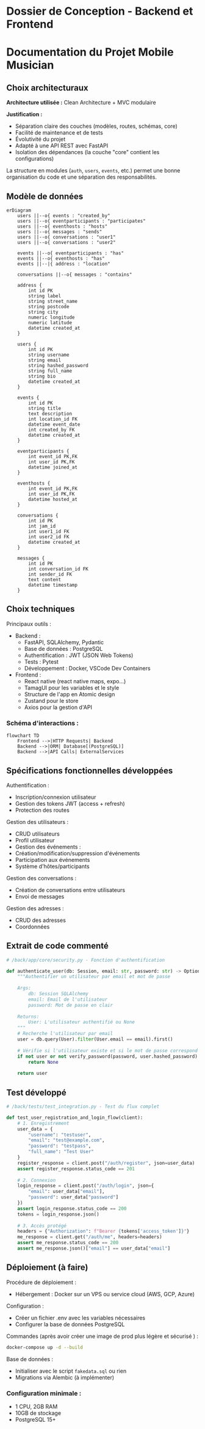 # Dossier de Conception - Backend et Frontend

# Documentation du Projet Mobile Musician

## Choix architecturaux

**Architecture utilisée :** Clean Architecture + MVC modulaire

**Justification :**
- Séparation claire des couches (modèles, routes, schémas, core)
- Facilité de maintenance et de tests
- Évolutivité du projet
- Adapté à une API REST avec FastAPI
- Isolation des dépendances (la couche "core" contient les configurations)

La structure en modules (`auth`, `users`, `events`, etc.) permet une bonne organisation du code et une séparation des responsabilités.

## Modèle de données

```mermaid
erDiagram
    users ||--o{ events : "created_by"
    users ||--o{ eventparticipants : "participates"
    users ||--o{ eventhosts : "hosts"
    users ||--o{ messages : "sends"
    users ||--o{ conversations : "user1"
    users ||--o{ conversations : "user2"
    
    events ||--o{ eventparticipants : "has"
    events ||--o{ eventhosts : "has"
    events ||--|{ address : "location"
    
    conversations ||--o{ messages : "contains"
    
    address {
        int id PK
        string label
        string street_name
        string postcode
        string city
        numeric longitude
        numeric latitude
        datetime created_at
    }
    
    users {
        int id PK
        string username
        string email
        string hashed_password
        string full_name
        string bio
        datetime created_at
    }
    
    events {
        int id PK
        string title
        text description
        int location_id FK
        datetime event_date
        int created_by FK
        datetime created_at
    }
    
    eventparticipants {
        int event_id PK,FK
        int user_id PK,FK
        datetime joined_at
    }
    
    eventhosts {
        int event_id PK,FK
        int user_id PK,FK
        datetime hosted_at
    }
    
    conversations {
        int id PK
        int jam_id
        int user1_id FK
        int user2_id FK
        datetime created_at
    }
    
    messages {
        int id PK
        int conversation_id FK
        int sender_id FK
        text content
        datetime timestamp
    }
```

## Choix techniques
Principaux outils :
* Backend : 
    * FastAPI, SQLAlchemy, Pydantic
    * Base de données : PostgreSQL
    * Authentification : JWT (JSON Web Tokens)
    * Tests : Pytest
    * Développement : Docker, VSCode Dev Containers
* Frontend :
    * React native (react native maps, expo...)
    * TamagUI pour les variables et le style
    * Structure de l'app en Atomic design
    * Zustand pour le store
    * Axios pour la gestion d'API

### Schéma d'interactions :

```mermaid
flowchart TD
    Frontend -->|HTTP Requests| Backend
    Backend -->|ORM| Database[(PostgreSQL)]
    Backend -->|API Calls| ExternalServices
```

## Spécifications fonctionnelles développées

Authentification :
* Inscription/connexion utilisateur
* Gestion des tokens JWT (access + refresh)
* Protection des routes

Gestion des utilisateurs :
* CRUD utilisateurs
* Profil utilisateur
* Gestion des événements :
* Création/modification/suppression d'événements
* Participation aux événements
* Système d'hôtes/participants

Gestion des conversations :
* Création de conversations entre utilisateurs
* Envoi de messages

Gestion des adresses :
* CRUD des adresses
* Coordonnées

## Extrait de code commenté
```python
# /back/app/core/security.py - Fonction d'authentification

def authenticate_user(db: Session, email: str, password: str) -> Optional[User]:
    """Authentifier un utilisateur par email et mot de passe
    
    Args:
        db: Session SQLAlchemy
        email: Email de l'utilisateur
        password: Mot de passe en clair
    
    Returns:
        User: L'utilisateur authentifié ou None
    """
    # Recherche l'utilisateur par email
    user = db.query(User).filter(User.email == email).first()
    
    # Vérifie si l'utilisateur existe et si le mot de passe correspond
    if not user or not verify_password(password, user.hashed_password):
        return None
        
    return user
```

## Test développé
```python
# /back/tests/test_integration.py - Test du flux complet

def test_user_registration_and_login_flow(client):
    # 1. Enregistrement
    user_data = {
        "username": "testuser",
        "email": "test@example.com",
        "password": "testpass",
        "full_name": "Test User"
    }
    register_response = client.post("/auth/register", json=user_data)
    assert register_response.status_code == 201
    
    # 2. Connexion
    login_response = client.post("/auth/login", json={
        "email": user_data["email"],
        "password": user_data["password"]
    })
    assert login_response.status_code == 200
    tokens = login_response.json()
    
    # 3. Accès protégé
    headers = {"Authorization": f"Bearer {tokens['access_token']}"}
    me_response = client.get("/auth/me", headers=headers)
    assert me_response.status_code == 200
    assert me_response.json()["email"] == user_data["email"]
```
## Déploiement (à faire)
Procédure de déploiement :
* Hébergement : Docker sur un VPS ou service cloud (AWS, GCP, Azure)

Configuration :
* Créer un fichier .env avec les variables nécessaires
* Configurer la base de données PostgreSQL

Commandes (après avoir créer une image de prod plus légère et sécurisé ) :
```bash
docker-compose up -d --build
```
Base de données :
* Initialiser avec le script `fakedata.sql` ou rien
* Migrations via Alembic (à implémenter)

###  Configuration minimale :

* 1 CPU, 2GB RAM
* 10GB de stockage
* PostgreSQL 15+

